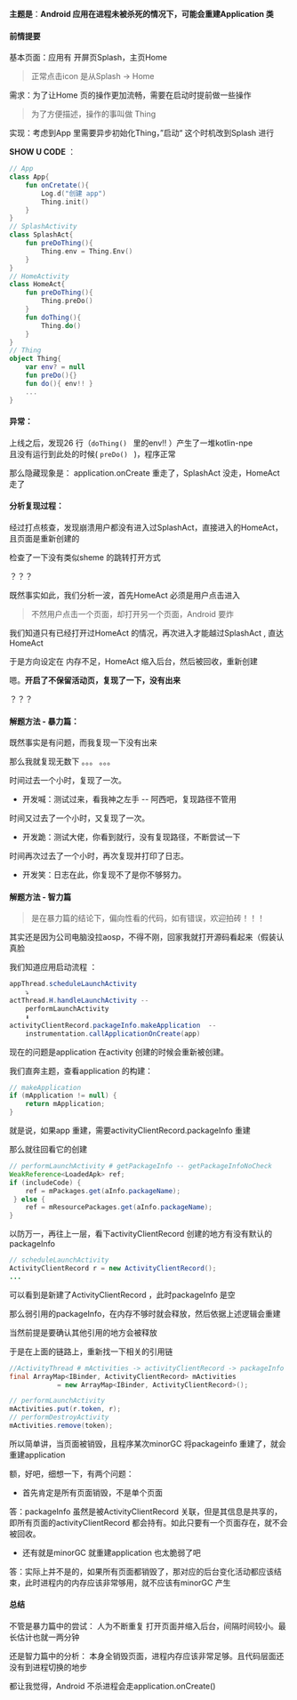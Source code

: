 **主题是**：**Android 应用在进程未被杀死的情况下，可能会重建Application 类**



#### 前情提要

基本页面：应用有 开屏页Splash，主页Home

> 正常点击icon 是从Splash -> Home   

需求：为了让Home 页的操作更加流畅，需要在启动时提前做一些操作

> 为了方便描述，操作的事叫做 Thing  

实现：考虑到App 里需要异步初始化Thing，”启动“ 这个时机改到Splash 进行



**SHOW U CODE** ：

```kotlin
// App
class App{
    fun onCretate(){
        Log.d("创建 app")
        Thing.init()
    }
}
// SplashActivity
class SplashAct{
    fun preDoThing(){
        Thing.env = Thing.Env()
    }
}
// HomeActivity
class HomeAct{
    fun preDoThing(){
        Thing.preDo()
    }
    fun doThing(){
        Thing.do()
    }
}
// Thing
object Thing{
    var env? = null
    fun preDo(){}
    fun do(){ env!! }
    ...
}
```



#### **异常：**

上线之后，发现26 行（`doThing() ` 里的env!! ）产生了一堆kotlin-npe   
且没有运行到此处的时候( `preDo() ` )，程序正常

那么隐藏现象是：
application.onCreate 重走了，SplashAct 没走，HomeAct 走了

#### **分析复现过程：**

经过打点核查，发现崩溃用户都没有进入过SplashAct，直接进入的HomeAct，且页面是重新创建的    

检查了一下没有类似sheme 的跳转打开方式  



？？？



既然事实如此，我们分析一波，首先HomeAct 必须是用户点击进入 

> 不然用户点击一个页面，却打开另一个页面，Android 要炸

我们知道只有已经打开过HomeAct 的情况，再次进入才能越过SplashAct , 直达HomeAct 



于是方向设定在 内存不足，HomeAct 缩入后台，然后被回收，重新创建

嗯。**开启了不保留活动页，复现了一下，没有出来**



？？？




#### **解题方法 - 暴力篇：**

既然事实是有问题，而我复现一下没有出来

那么我就复现无数下 。。。 。。。

时间过去一个小时，复现了一次。

- 开发喊：测试过来，看我神之左手 -- 阿西吧，复现路径不管用

时间又过去了一个小时，又复现了一次。

- 开发跪：测试大佬，你看到就行，没有复现路径，不断尝试一下

时间再次过去了一个小时，再次复现并打印了日志。

- 开发笑：日志在此，你复现不了是你不够努力。



#### **解题方法 - 智力篇**

> 是在暴力篇的结论下，偏向性看的代码，如有错误，欢迎拍砖！！！

其实还是因为公司电脑没拉aosp，不得不刚，回家我就打开源码看起来（假装认真脸



我们知道应用启动流程 ： 

```java
appThread.scheduleLaunchActivity
    ⤵️
actThread.H.handleLaunchActivity -- 
    performLaunchActivity
    ⬇️
activityClientRecord.packageInfo.makeApplication  -- 
    instrumentation.callApplicationOnCreate(app)
```



现在的问题是application 在activity 创建的时候会重新被创建。

我们直奔主题，查看application 的构建：

```java
// makeApplication
if (mApplication != null) {
    return mApplication;
}
```

就是说，如果app 重建，需要activityClientRecord.packageInfo 重建  

那么就往回看它的创建

```java
// performLaunchActivity # getPackageInfo -- getPackageInfoNoCheck
WeakReference<LoadedApk> ref;
if (includeCode) {
    ref = mPackages.get(aInfo.packageName);
 } else {
    ref = mResourcePackages.get(aInfo.packageName);
}
```

以防万一，再往上一层，看下activityClientRecord 创建的地方有没有默认的packageInfo 

```java
// scheduleLaunchActivity
ActivityClientRecord r = new ActivityClientRecord();
...
```

可以看到是新建了ActivityClientRecord ，此时packageInfo 是空  



那么弱引用的packageInfo，在内存不够时就会释放，然后依据上述逻辑会重建  

当然前提是要确认其他引用的地方会被释放  

于是在上面的链路上，重新找一下相关的引用链

```java
//ActivityThread # mActivities -> activityClientRecord -> packageInfo
final ArrayMap<IBinder, ActivityClientRecord> mActivities
            = new ArrayMap<IBinder, ActivityClientRecord>();

// performLaunchActivity 
mActivities.put(r.token, r);
// performDestroyActivity
mActivities.remove(token);
```



所以简单讲，当页面被销毁，且程序某次minorGC 将packageinfo 重建了，就会重建application  



额，好吧，细想一下，有两个问题：

- 首先肯定是所有页面销毁，不是单个页面

答：packageInfo 虽然是被ActivityClientRecord 关联，但是其信息是共享的，即所有页面的activityClientRecord 都会持有。如此只要有一个页面存在，就不会被回收。

- 还有就是minorGC 就重建application 也太脆弱了吧

答：实际上并不是的，如果所有页面都销毁了，那对应的后台变化活动都应该结束，此时进程内的内存应该非常够用，就不应该有minorGC 产生  



#### 总结
不管是暴力篇中的尝试：
人为不断重复 打开页面并缩入后台，间隔时间较小。最长估计也就一两分钟

还是智力篇中的分析：
本身全销毁页面，进程内存应该非常足够。且代码层面还没有到进程切换的地步

都让我觉得，Android 不杀进程会走application.onCreate()
